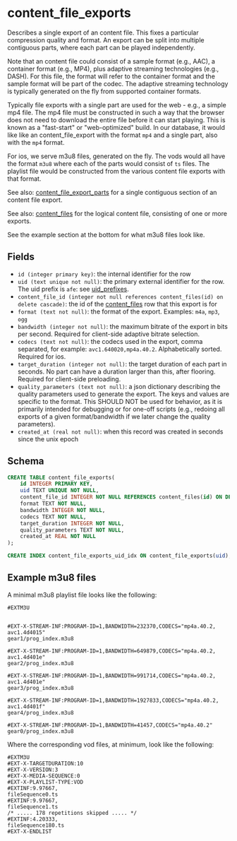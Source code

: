 # content_file_exports

Describes a single export of an content file. This fixes a particular compression
quality and format. An export can be split into multiple contiguous parts, where
each part can be played independently.

Note that an content file could consist of a sample format (e.g., AAC), a
container format (e.g., MP4), plus adaptive streaming technologies (e.g.,
DASH). For this file, the format will refer to the container format and the
sample format will be part of the codec. The adaptive streaming
technology is typically generated on the fly from supported container formats.

Typically file exports with a single part are used for the web - e.g., a simple
mp4 file. The mp4 file must be constructed in such a way that the browser does
not need to download the entire file before it can start playing. This is known
as a "fast-start" or "web-optimized" build. In our database, it would like like
an content_file_export with the format `mp4` and a single part, also with the
`mp4` format.

For ios, we serve m3u8 files, generated on the fly. The vods would all have
the format `m3u8` where each of the parts would consist of `ts` files. The playlist
file would be constructed from the various content file exports with that format.

See also: [content_file_export_parts](content_file_export_parts.md) for a single
contiguous section of an content file export.

See also: [content_files](content_files.md) for the logical content file, consisting
of one or more exports.

See the example section at the bottom for what m3u8 files look like.

## Fields

-   `id (integer primary key)`: the internal identifier for the row
-   `uid (text unique not null)`: the primary external identifier for the row. The
    uid prefix is `afe`: see [uid_prefixes](../uid_prefixes.md).
-   `content_file_id (integer not null references content_files(id) on delete cascade)`:
    the id of the [content_files](content_files.md)
    row that this export is for
-   `format (text not null)`: the format of the export. Examples: `m4a`, `mp3`, `ogg`
-   `bandwidth (integer not null)`: the maximum bitrate of the export in bits per second.
    Required for client-side adaptive bitrate selection.
-   `codecs (text not null)`: the codecs used in the export, comma separated, for
    example: `avc1.640020,mp4a.40.2`. Alphabetically sorted. Required for ios.
-   `target_duration (integer not null)`: the target duration of each part in seconds.
    No part can have a duration larger than this, after flooring. Required for client-side
    preloading.
-   `quality_parameters (text not null)`: a json dictionary describing the quality
    parameters used to generate the export. The keys and values are specific to the
    format. This SHOULD NOT be used for behavior, as it is primarily intended for
    debugging or for one-off scripts (e.g., redoing all exports of a given format/bandwidth
    if we later change the quality parameters).
-   `created_at (real not null)`: when this record was created in seconds since the unix epoch

## Schema

```sql
CREATE TABLE content_file_exports(
    id INTEGER PRIMARY KEY,
    uid TEXT UNIQUE NOT NULL,
    content_file_id INTEGER NOT NULL REFERENCES content_files(id) ON DELETE CASCADE,
    format TEXT NOT NULL,
    bandwidth INTEGER NOT NULL,
    codecs TEXT NOT NULL,
    target_duration INTEGER NOT NULL,
    quality_parameters TEXT NOT NULL,
    created_at REAL NOT NULL
);

CREATE INDEX content_file_exports_uid_idx ON content_file_exports(uid);
```

## Example m3u8 files

A minimal m3u8 playlist file looks like the following:

```m3u8
#EXTM3U


#EXT-X-STREAM-INF:PROGRAM-ID=1,BANDWIDTH=232370,CODECS="mp4a.40.2, avc1.4d4015"
gear1/prog_index.m3u8

#EXT-X-STREAM-INF:PROGRAM-ID=1,BANDWIDTH=649879,CODECS="mp4a.40.2, avc1.4d401e"
gear2/prog_index.m3u8

#EXT-X-STREAM-INF:PROGRAM-ID=1,BANDWIDTH=991714,CODECS="mp4a.40.2, avc1.4d401e"
gear3/prog_index.m3u8

#EXT-X-STREAM-INF:PROGRAM-ID=1,BANDWIDTH=1927833,CODECS="mp4a.40.2, avc1.4d401f"
gear4/prog_index.m3u8

#EXT-X-STREAM-INF:PROGRAM-ID=1,BANDWIDTH=41457,CODECS="mp4a.40.2"
gear0/prog_index.m3u8
```

Where the corresponding vod files, at minimum, look like the following:

```m3u8
#EXTM3U
#EXT-X-TARGETDURATION:10
#EXT-X-VERSION:3
#EXT-X-MEDIA-SEQUENCE:0
#EXT-X-PLAYLIST-TYPE:VOD
#EXTINF:9.97667,
fileSequence0.ts
#EXTINF:9.97667,
fileSequence1.ts
/* ..... 178 repetitions skipped ..... */
#EXTINF:4.20333,
fileSequence180.ts
#EXT-X-ENDLIST
```
